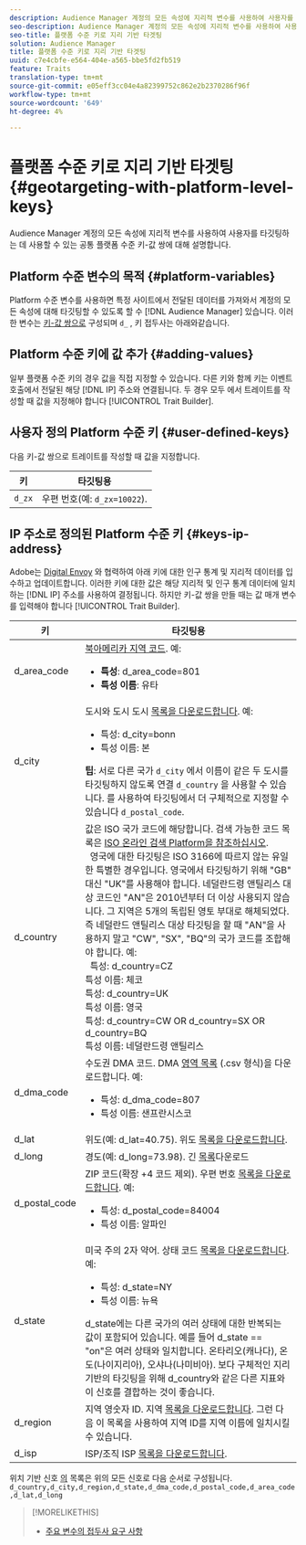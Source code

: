 ```yaml
---
description: Audience Manager 계정의 모든 속성에 지리적 변수를 사용하여 사용자를 타깃팅하는 데 사용할 수 있는 공통 플랫폼 수준 키-값 쌍에 대해 설명합니다.
seo-description: Audience Manager 계정의 모든 속성에 지리적 변수를 사용하여 사용자를 타깃팅하는 데 사용할 수 있는 공통 플랫폼 수준 키-값 쌍에 대해 설명합니다.
seo-title: 플랫폼 수준 키로 지리 기반 타겟팅
solution: Audience Manager
title: 플랫폼 수준 키로 지리 기반 타겟팅
uuid: c7e4cbfe-e564-404e-a565-bbe5fd2fb519
feature: Traits
translation-type: tm+mt
source-git-commit: e05eff3cc04e4a82399752c862e2b2370286f96f
workflow-type: tm+mt
source-wordcount: '649'
ht-degree: 4%

---
```



# 플랫폼 수준 키로 지리 기반 타겟팅 {#geotargeting-with-platform-level-keys}

Audience Manager 계정의 모든 속성에 지리적 변수를 사용하여 사용자를 타깃팅하는 데 사용할 수 있는 공통 플랫폼 수준 키-값 쌍에 대해 설명합니다.

<!-- c_tb_platform_vars.xml -->

## Platform 수준 변수의 목적 {#platform-variables}

Platform 수준 변수를 사용하면 특정 사이트에서 전달된 데이터를 가져와서 계정의 모든 속성에 대해 타깃팅할 수 있도록 할 수 [!DNL Audience Manager] 있습니다. 이러한 변수는 [키-값 쌍으로](../../reference/key-value-pairs-explained.md) 구성되며 `d_` , 키 접두사는 아래와같습니다.

## Platform 수준 키에 값 추가 {#adding-values}

일부 플랫폼 수준 키의 경우 값을 직접 지정할 수 있습니다. 다른 키와 함께 키는 이벤트 호출에서 전달된 해당 [!DNL IP] 주소와 연결됩니다. 두 경우 모두 에서 트레이트를 작성할 때 값을 지정해야 합니다 [!UICONTROL Trait Builder].

## 사용자 정의 Platform 수준 키 {#user-defined-keys}

다음 키-값 쌍으로 트레이트를 작성할 때 값을 지정합니다.

| 키 | 타깃팅용 |
|---|---|
| `d_zx` | 우편 번호(예: `d_zx=10022`). |

## IP 주소로 정의된 Platform 수준 키 {#keys-ip-address}

Adobe는 [Digital Envoy](https://www.digitalenvoy.com/) 와 협력하여 아래 키에 대한 인구 통계 및 지리적 데이터를 입수하고 업데이트합니다. 이러한 키에 대한 값은 해당 지리적 및 인구 통계 데이터에 일치하는 [!DNL IP] 주소를 사용하여 결정됩니다. 하지만 키-값 쌍을 만들 때는 값 매개 변수를 입력해야 합니다 [!UICONTROL Trait Builder].

| 키 | 타깃팅용 |
|--- |--- |
| d_area_code | [북아메리카 지역 코드](https://en.wikipedia.org/wiki/List_of_North_American_Numbering_Plan_area_codes).  예: <ul><li>**특성**:  d_area_code=801</li><li>**특성 이름**: 유타</li></ul> |
| d_city | 도시와 도시 도시 [목록을 다운로드합니다](assets/d_city.txt).  예: <ul><li>특성:  d_city=bonn</li><li>특성 이름: 본</li></ul> **팁**: 서로 다른 국가 `d_city` 에서 이름이 같은 두 도시를 타깃팅하지 않도록 연결 `d_country` 을 사용할 수 있습니다. 를 사용하여 타깃팅에서 더 구체적으로 지정할 수 있습니다 `d_postal_code`. |
| d_country | 값은 ISO 국가 코드에 해당합니다. 검색 가능한 코드 목록은 [ISO 온라인 검색 Platform을 참조하십시오](https://www.iso.org/obp/ui/#home). <br>  영국에 대한 타깃팅은 ISO 3166에 따르지 않는 유일한 특별한 경우입니다. 영국에서 타깃팅하기 위해 &quot;GB&quot; 대신 &quot;UK&quot;를 사용해야 합니다.  네덜란드령 앤틸리스 대상 코드인 &quot;AN&quot;은 2010년부터 더 이상 사용되지 않습니다. 그 지역은 5개의 독립된 영토 부대로 해체되었다. 즉 네덜란드 앤틸리스 대상 타깃팅을 할 때 &quot;AN&quot;을 사용하지 말고 &quot;CW&quot;, &quot;SX&quot;, &quot;BQ&quot;의 국가 코드를 조합해야 합니다.  예:  <br>  특성:  d_country=CZ <br>특성 이름: 체코 <br>특성:  d_country=UK <br>특성 이름: 영국 <br>특성:  d_country=CW OR d_country=SX OR d_country=BQ <br>특성 이름: 네덜란드령 앤틸리스 |
| d_dma_code | 수도권 DMA 코드. DMA [영역 목록](assets/DMAregions.csv) (.csv 형식)을 다운로드합니다.  예: <ul><li>특성:  d_dma_code=807</li><li>특성 이름: 샌프란시스코</li></ul> |
| d_lat | 위도(예: d_lat=40.75). 위도 [목록을 다운로드합니다](assets/d_lat.txt). |
| d_long | 경도(예: d_long=73.98). 긴 [목록](assets/d_long.txt)다운로드 |
| d_postal_code | ZIP 코드(확장 +4 코드 제외). 우편 번호 [목록을 다운로드합니다](assets/d_postal_code.txt).  예: <ul><li>특성:  d_postal_code=84004 </li><li>특성 이름: 알파인</li></ul> |
| d_state | 미국 주의 2자 약어. 상태 코드 [목록을 다운로드합니다](assets/d_state.txt).  예: <ul><li>특성:  d_state=NY </li><li>특성 이름: 뉴욕</li></ul>d_state에는 다른 국가의 여러 상태에 대한 반복되는 값이 포함되어 있습니다. 예를 들어 d_state == &quot;on&quot;은 여러 상태와 일치합니다. 온타리오(캐나다), 온도(나이지리아), 오샤나(나미비아). 보다 구체적인 지리 기반의 타깃팅을 위해 d_country와 같은 다른 지표와 이 신호를 결합하는 것이 좋습니다. |
| d_region | 지역 영숫자 ID. 지역 [목록을 다운로드합니다](assets/Country_RegionCodes_City.csv).  그런 다음 이 목록을 사용하여 지역 ID를 지역 이름에 일치시킬 수 있습니다. |
| d_isp | ISP/조직 ISP [목록을 다운로드합니다](assets/d_isp.txt). |

위치 기반 신호 [의](assets/all.txt) 목록은 위의 모든 신호로 다음 순서로 구성됩니다. `d_country,d_city,d_region,d_state,d_dma_code,d_postal_code,d_area_code,d_lat,d_long`

>[!MORELIKETHIS]
>
>* [주요 변수의 접두사 요구 사항](../../features/traits/trait-variable-prefixes.md)

